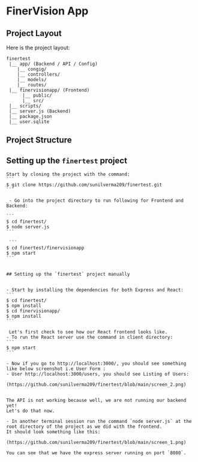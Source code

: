 # FinerVision App

## Project Layout
  
  Here is the project layout:
  
  ```
  finertest
   |__ app/ (Backend / API / Config)
      |__ congig/
      |__ controllers/
      |__ models/
      |__ routes/
   |__ finervisionapp/ (Frontend)
        |__ public/
        |__ src/
   |__ scripts/
   |__ server.js (Backend)
   |__ package.json
   |__ user.sqlite
  
  ```


   ## Project Structure
 
   
 

   ## Setting up the `finertest` project

    Start by cloning the project with the command:
    ```
    $ git clone https://github.com/sunilverma209/finertest.git
    ```

     - Go into the project directory to run following for Frontend and Backend:

    ```
    $ cd finertest/
    $ node server.js
    ```

     ```
    $ cd finertest/finervisionapp
    $ npm start
    ```


    ## Setting up the `finertest` project manually
  

    - Start by installing the dependencies for both Express and React:
    ```
    $ cd finertest/
    $ npm install
    $ cd finervisionapp/
    $ npm install
    ```

     Let's first check to see how our React frontend looks like.
    - To run the React server use the command in client directory:
    ```
    $ npm start
    ```

    - Now if you go to http://localhost:3000/, you should see something like below screenshot i.e User Form :
    - User http://localhost:3000/users, you should see Listing of Users:

    (https://github.com/sunilverma209/finertest/blob/main/screen_2.png)


    The API is not working because well, we are not running our backend yet!
    Let's do that now.

    - In another terminal session run the command `node server.js` at the root directory of the project as we did with the frontend.
    It should look something like this:

    (https://github.com/sunilverma209/finertest/blob/main/screen_1.png)

    You can see that we have the express server running on port `8080`.